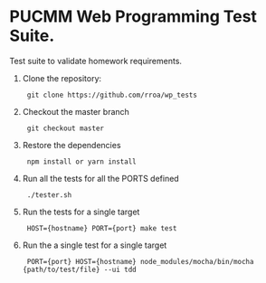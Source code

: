 # PUCMM Web Programming Test Suite.
Test suite to validate homework requirements.

1. Clone the repository:

        git clone https://github.com/rroa/wp_tests

2. Checkout the master branch
    
        git checkout master

3. Restore the dependencies

        npm install or yarn install
        
4. Run all the tests for all the PORTS defined

        ./tester.sh

5. Run the tests for a single target

        HOST={hostname} PORT={port} make test
        
6. Run the a single test for a single target

        PORT={port} HOST={hostname} node_modules/mocha/bin/mocha {path/to/test/file} --ui tdd
